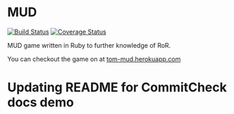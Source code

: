 MUD
===

[![Build Status](https://travis-ci.org/tomkadwill/mud.png?branch=master)](https://travis-ci.org/tomkadwill/mud)
[![Coverage Status](https://coveralls.io/repos/tomkadwill/mud/badge.png?branch=master)](https://coveralls.io/r/tomkadwill/mud?branch=master)

MUD game written in Ruby to further knowledge of RoR.

You can checkout the game on at [tom-mud.herokuapp.com](http://tom-mud.herokuapp.com/)

Updating README for CommitCheck docs demo
===